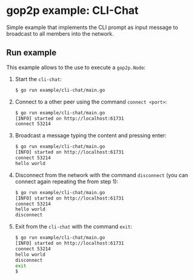 # gop2p example: CLI-Chat
Simple example that implements the CLI prompt as input message to broadcast to all members into the network.

##  Run example

This example allows to the use to execute a `gop2p.Node`:

1. Start the `cli-chat`:
    ```sh
    $ go run example/cli-chat/main.go
    ```

2. Connect to a other peer using the command `connect <port>`:
   ```sh 
   $ go run example/cli-chat/main.go
   [INFO] started on http://localhost:61731
   connect 53214
   ```

3. Broadcast a message typing the content and pressing enter:
   ```sh
   $ go run example/cli-chat/main.go
   [INFO] started on http://localhost:61731
   connect 53214
   hello world
   ```

4. Disconnect from the network with the command `disconnect` (you can connect again repeating the from step 1):
   ```sh
   $ go run example/cli-chat/main.go
   [INFO] started on http://localhost:61731
   connect 53214
   hello world
   disconnect
   ```

5. Exit from the `cli-chat` with the command `exit`:
   ```sh
   $ go run example/cli-chat/main.go
   [INFO] started on http://localhost:61731
   connect 53214
   hello world
   disconnect
   exit
   $
   ```